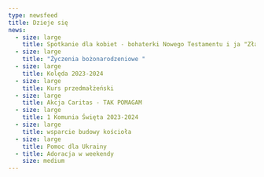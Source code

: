 ```yaml
---
type: newsfeed
title: Dzieje się
news:
  - size: large
    title: Spotkanie dla kobiet - bohaterki Nowego Testamentu i ja "Złamana i złapana"
  - size: large
    title: "Życzenia bożonarodzeniowe "
  - size: large
    title: Kolęda 2023-2024
  - size: large
    title: Kurs przedmałżeński
  - size: large
    title: Akcja Caritas - TAK POMAGAM
  - size: large
    title: 1 Komunia Święta 2023-2024
  - size: large
    title: wsparcie budowy kościoła
  - size: large
    title: Pomoc dla Ukrainy
  - title: Adoracja w weekendy
    size: medium
---
```

